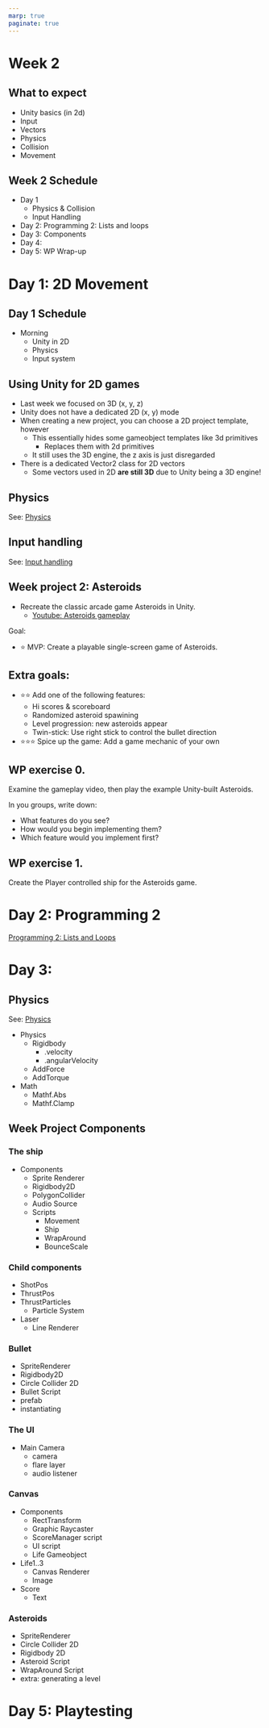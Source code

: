 ```yaml
---
marp: true
paginate: true
---
```

<!-- headingDivider: 3 -->
<!-- class: invert -->
# Week 2

## What to expect

* Unity basics (in 2d)
* Input
* Vectors
* Physics
* Collision
* Movement

## Week 2 Schedule

* Day 1
  * Physics & Collision
  * Input Handling
* Day 2: Programming 2: Lists and loops
* Day 3: Components
* Day 4: 
* Day 5: WP Wrap-up

# Day 1: 2D Movement

## Day 1 Schedule

* Morning
  * Unity in 2D
  * Physics
  * Input system

## Using Unity for 2D games

* Last week we focused on 3D (x, y, z)
* Unity does not have a dedicated 2D (x, y) mode
* When creating a new project, you can choose a 2D project template, however
  * This essentially hides some gameobject templates like 3d primitives
    * Replaces them with 2d primitives
  * It still uses the 3D engine, the z axis is just disregarded
* There is a dedicated Vector2 class for 2D vectors
  * Some vectors used in 2D **are still 3D** due to Unity being a 3D engine!

## Physics

See: [Physics](unity-cookbook/physics.md)
## Input handling

See: [Input handling](unity-cookbook/input-handling.md)



## Week project 2: Asteroids
<!-- _backgroundColor: purple -->
*  Recreate the classic arcade game Asteroids in Unity.
     * [Youtube: Asteroids gameplay](https://www.youtube.com/watch?v=WYSupJ5r2zo)

Goal:
* ⭐ MVP: Create a playable single-screen game of Asteroids.
## Extra goals:
<!-- _backgroundColor: purple -->
* ⭐⭐ Add one of the following features:
  * Hi scores & scoreboard
  * Randomized asteroid spawining
  * Level progression: new asteroids appear
  * Twin-stick: Use right stick to control the bullet direction 
* ⭐⭐⭐ Spice up the game: Add a game mechanic of your own


## WP exercise 0.
<!-- _backgroundColor: purple -->
Examine the gameplay video, then play the example Unity-built Asteroids.

In you groups, write down:
* What features do you see? 
* How would you begin implementing them?
* Which feature would you implement first?

## WP exercise 1.
<!-- _backgroundColor: purple -->

Create the Player controlled ship for the Asteroids game.



# Day 2: Programming 2
[Programming 2: Lists and Loops](programming/2-lists-loops.md)

# Day 3: 

## Physics

See: [Physics](unity-cookbook/physics.md)

* Physics
  * Rigidbody
    * .velocity
    * .angularVelocity
  * AddForce
  * AddTorque
* Math
  * Mathf.Abs
  * Mathf.Clamp

## Week Project Components

### The ship
* Components
  * Sprite Renderer
  * Rigidbody2D
  * PolygonCollider
  * Audio Source
  * Scripts
    * Movement
    * Ship
    * WrapAround
    * BounceScale
### Child components
* ShotPos
* ThrustPos
* ThrustParticles
  * Particle System
* Laser
  * Line Renderer
### Bullet

* SpriteRenderer
* Rigidbody2D
* Circle Collider 2D
* Bullet Script
* prefab
* instantiating
### The UI
* Main Camera
  * camera
  * flare layer
  * audio listener
### Canvas
  * Components
    * RectTransform
    * Graphic Raycaster
    * ScoreManager script
    * UI script
    * Life Gameobject
  * Life1..3
    * Canvas Renderer
    * Image
  * Score
    * Text
### Asteroids

* SpriteRenderer
* Circle Collider 2D
* Rigidbody 2D
* Asteroid Script
* WrapAround Script
* extra: generating a level


# Day 5: Playtesting

